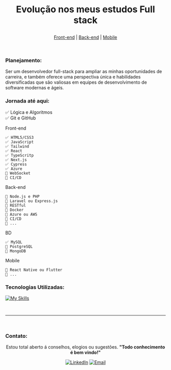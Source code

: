 
<h1 align="center">
<!-- <picture>
  <img alt="logo alternado por modo dark" src="assets/img/logosstudy.png">
</picture> -->
    <p>Evolução nos meus estudos Full stack</p>
</h1>

<p align="center"> 
    <a href="#Layout-Web">Front-end</a> |
    <a href="#Protótipo">Back-end</a> |
    <a href="#Sobre">Mobile</a>
</p>
<br>

### Planejamento:
Ser um desenvolvedor full-stack para ampliar as minhas oportunidades de carreira, e também oferece uma perspectiva única e habilidades diversificadas que são valiosas em equipes de desenvolvimento de software modernas e ágeis.

### Jornada até aqui:

  ✅ Lógica e Algoritmos <br>
  ✅ Git e GitHub

  Front-end

    ✅ HTML5/CSS3
    ✅ JavaScript
    ✅ Tailwind
    ✅ React  
    ✅ TypeScritp
    ✅ Next.js
    ✅ Cypress
    ✅ Azure
    🔳 WebSocket
    🔳 CI/CD

  Back-end

    🔳 Node.js e PHP
    🔳 Laravel ou Express.js
    🔳 RESTful
    🔳 Docker
    🔳 Azure ou AWS
    🔳 CI/CD
    🔳 ...

  BD

    ✅ MySQL
    🔳 PostgreSQL
    🔳 MongoDB

  Mobile

    🔳 React Native ou Flutter
    🔳 ...

### Tecnologias Utilizadas:
<div style="display: inline_block">
  
  [![My Skills](https://skillicons.dev/icons?i=js,tailwind,ts,next,react,html,css,php,figma,pr)](https://skillicons.dev)
</div>
 <br>
 
---

<br>


### Contato:

  <div align="center">

  Estou total aberto á conselhos, elogios ou sugestões. **"Todo conhecimento é bem vindo!"**

  [![LinkedIn](https://img.shields.io/badge/LinkedIn-%230077B5.svg?logo=linkedin&logoColor=white)](https://www.linkedin.com/in/luruanx) [![Email](https://img.shields.io/badge/Email-%230077B5.svg?logo=Gmail&logoColor=white)](mailto:richard_10luan@hotmail.com)

</div>
